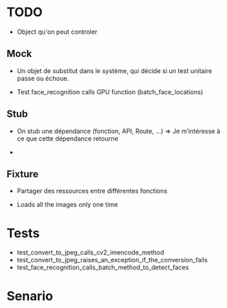 # TODO
* Object qu'on peut controler

## Mock
* Un objet de substitut dans le système, qui décide si un test unitaire passe ou échoue.
- Test face_recognition calls GPU function (batch_face_locations)

## Stub
* On stub une dépendance (fonction, API, Route, …) => Je m’intéresse à ce que cette dépendance retourne
- 

## Fixture
* Partager des ressources entre différentes fonctions
- Loads all the images only one time



# Tests
- test_convert_to_jpeg_calls_cv2_imencode_method
- test_convert_to_jpeg_raises_an_exception_if_the_conversion_fails
- test_face_recognition_calls_batch_method_to_detect_faces


# Senario

